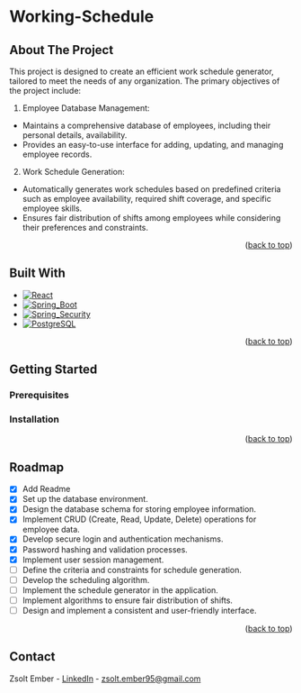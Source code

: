 # Working-Schedule

## About The Project

This project is designed to create an efficient work schedule generator, tailored to meet the needs of any organization. The primary objectives of the project include:

1. Employee Database Management:
- Maintains a comprehensive database of employees, including their personal details, availability.
- Provides an easy-to-use interface for adding, updating, and managing employee records.

2. Work Schedule Generation:
- Automatically generates work schedules based on predefined criteria such as employee availability, required shift coverage, and specific employee skills.
- Ensures fair distribution of shifts among employees while considering their preferences and constraints.

<p align="right">(<a href="#readme-top">back to top</a>)</p>


## Built With
* [![React][React.js]][React-url]
* [![Spring_Boot]][Spring_Boot-url]
* [![Spring_Security]][Spring_Security-url]
* [![PostgreSQL]][PostgreSQL-url]

<p align="right">(<a href="#readme-top">back to top</a>)</p>


<!-- GETTING STARTED -->
## Getting Started

### Prerequisites
### Installation


<p align="right">(<a href="#readme-top">back to top</a>)</p>

<!-- ROADMAP -->
## Roadmap

- [x] Add Readme
- [x] Set up the database environment.
- [x] Design the database schema for storing employee information.
- [x] Implement CRUD (Create, Read, Update, Delete) operations for employee data.
- [x] Develop secure login and authentication mechanisms.
- [x] Password hashing and validation processes.
- [x] Implement user session management.
- [ ] Define the criteria and constraints for schedule generation.
- [ ] Develop the scheduling algorithm.
- [ ] Implement the schedule generator in the application.
- [ ] Implement algorithms to ensure fair distribution of shifts.
- [ ] Design and implement a consistent and user-friendly interface.

<p align="right">(<a href="#readme-top">back to top</a>)</p>

<!-- CONTACT -->
## Contact
Zsolt Ember - [LinkedIn](https://www.linkedin.com/in/zsolt-ember/) - 
zsolt.ember95@gmail.com











<!-- MARKDOWN LINKS & IMAGES -->
[React.js]: https://img.shields.io/badge/React-%23231F20?logo=react
[React-url]: https://reactjs.org/

[Spring_Boot]: https://img.shields.io/badge/Spring_Boot-%23231F20?logo=springboot
[Spring_Boot-url]: https://spring.io/projects/spring-boot 

[Spring_Security]: https://img.shields.io/badge/Spring_Security-%23231F20?logo=springsecurity
[Spring_Security-url]: https://spring.io/projects/spring-security

[PostgreSQL]: https://img.shields.io/badge/PostgreSQL-%23231F20?logo=postgresql
[PostgreSQL-url]: https://www.postgresql.org/

